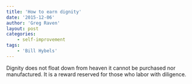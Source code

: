 ```yaml
---
title: 'How to earn dignity'
date: '2015-12-06'
author: 'Greg Raven'
layout: post
categories:
    - self-improvement
tags:
    - 'Bill Hybels'
---
```


Dignity does not float down from heaven it cannot be purchased nor manufactured. It is a reward reserved for those who labor with diligence.